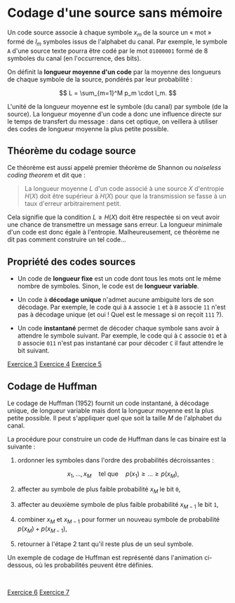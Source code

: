 # Codage d'une source sans mémoire

Un code source associe à chaque symbole $x_m$ de la source un « mot » formé de $l_m$ symboles issus de l'alphabet du canal.
Par exemple, le symbole `A` d'une source texte pourra être codé par le mot `01000001` formé de 8 symboles du canal (en l'occurrence, des bits).

On définit la **longueur moyenne d'un code** par la moyenne des longueurs de chaque symbole de la source, pondérés par leur probabilité :

$$
L = \sum_{m=1}^M p_m \cdot l_m.
$$

L'unité de la longueur moyenne est le symbole (du canal) par symbole (de la source).
La longueur moyenne d'un code a donc une influence directe sur le temps de transfert du message :
dans cet optique, on veillera à utiliser des codes de longueur moyenne la plus petite possible.


## Théorème du codage source

<!-- Shannon 1948, théorèmes 3 et 4 + Proakis, théorème p. 91 et équation 3.3-51 -->

Ce théorème est aussi appelé premier théorème de Shannon ou _noiseless coding theorem_ et dit que :

> La longueur moyenne $L$ d'un code associé à une source $X$ d'entropie $H(X)$
  doit être supérieur à $H(X)$ pour que la transmission se fasse à un taux d'erreur arbitrairement petit.

Cela signifie que la condition $L \geq H(X)$ doit être respectée si on veut avoir une chance de transmettre un message sans erreur.
La longueur minimale d'un code est donc égale à l'entropie.
Malheureusement, ce théorème ne dit pas comment construire un tel code...


## Propriété des codes sources

* Un code de **longueur fixe** est un code dont tous les mots ont le même nombre de symboles.
  Sinon, le code est de **longueur variable**.

* Un code à **décodage unique** n'admet aucune ambiguité lors de son décodage.
  Par exemple, le code qui à `A` associe `1` et à `B` associe `11` n'est pas à décodage unique
  (et oui ! Quel est le message si on reçoit `111` ?).

* Un code **instantané** permet de décoder chaque symbole sans avoir à attendre le symbole suivant.
  Par exemple, le code qui à `C` associe `01` et à `D` associe `011` n'est pas instantané
  car pour décoder `C` il faut attendre le bit suivant.
  
<a class="btn btn-light" href="td.html#exercice-3" role="button">Exercice 3</a>
<a class="btn btn-light" href="td.html#exercice-4" role="button">Exercice 4</a>
<a class="btn btn-light" href="td.html#exercice-5" role="button">Exercice 5</a>


## Codage de Huffman

Le codage de Huffman (1952) fournit un code instantané, à décodage unique, de longueur variable mais dont la longueur moyenne est la plus petite possible.
Il peut s'appliquer quel que soit la taille $M$ de l'alphabet du canal.

La procédure pour construire un code de Huffman dans le cas binaire est la suivante :

1. ordonner les symboles dans l'ordre des probabilités décroissantes :

   $$
   x_1,\dots,x_M
   \quad\text{tel que}\quad
   p(x_1) \geq \dots \geq p(x_M),
   $$

2. affecter au symbole de plus faible probabilité $x_M$ le bit `0`,

3. affecter au deuxième symbole de plus faible probabilité $x_{M-1}$ le bit `1`,

4. combiner $x_M$ et $x_{M-1}$ pour former un nouveau symbole de probabilité $p(x_M)+p(x_{M-1})$,

5. retourner à l'étape 2 tant qu'il reste plus de un seul symbole.

Un exemple de codage de Huffman est représenté dans l'animation ci-dessous, où les probabilités peuvent être définies.

<br />

<script src="_static/js/huffman.js"></script>
<div id='huffman' class='spetsi'></div>

<a class="btn btn-light" href="td.html#exercice-6" role="button">Exercice 6</a>
<a class="btn btn-light" href="td.html#exercice-7" role="button">Exercice 7</a>
